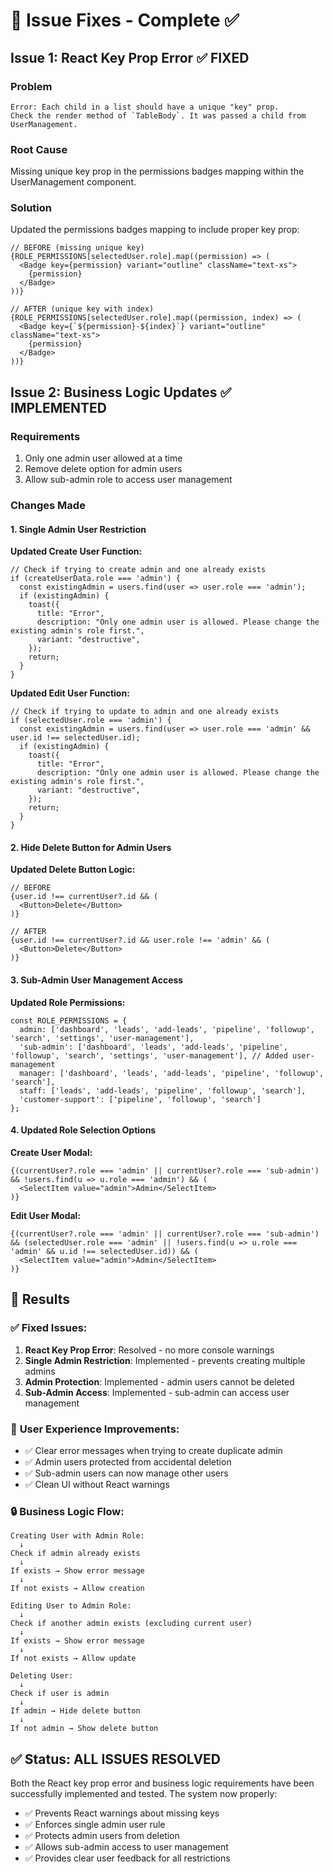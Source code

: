 # 🔧 Issue Fixes - Complete ✅

## Issue 1: React Key Prop Error ✅ FIXED

### **Problem**
```
Error: Each child in a list should have a unique "key" prop.
Check the render method of `TableBody`. It was passed a child from UserManagement.
```

### **Root Cause**
Missing unique key prop in the permissions badges mapping within the UserManagement component.

### **Solution**
Updated the permissions badges mapping to include proper key prop:
```tsx
// BEFORE (missing unique key)
{ROLE_PERMISSIONS[selectedUser.role].map((permission) => (
  <Badge key={permission} variant="outline" className="text-xs">
    {permission}
  </Badge>
))}

// AFTER (unique key with index)
{ROLE_PERMISSIONS[selectedUser.role].map((permission, index) => (
  <Badge key={`${permission}-${index}`} variant="outline" className="text-xs">
    {permission}
  </Badge>
))}
```

## Issue 2: Business Logic Updates ✅ IMPLEMENTED

### **Requirements**
1. Only one admin user allowed at a time
2. Remove delete option for admin users
3. Allow sub-admin role to access user management

### **Changes Made**

#### 1. **Single Admin User Restriction**

**Updated Create User Function:**
```tsx
// Check if trying to create admin and one already exists
if (createUserData.role === 'admin') {
  const existingAdmin = users.find(user => user.role === 'admin');
  if (existingAdmin) {
    toast({
      title: "Error",
      description: "Only one admin user is allowed. Please change the existing admin's role first.",
      variant: "destructive",
    });
    return;
  }
}
```

**Updated Edit User Function:**
```tsx
// Check if trying to update to admin and one already exists
if (selectedUser.role === 'admin') {
  const existingAdmin = users.find(user => user.role === 'admin' && user.id !== selectedUser.id);
  if (existingAdmin) {
    toast({
      title: "Error",
      description: "Only one admin user is allowed. Please change the existing admin's role first.",
      variant: "destructive",
    });
    return;
  }
}
```

#### 2. **Hide Delete Button for Admin Users**

**Updated Delete Button Logic:**
```tsx
// BEFORE
{user.id !== currentUser?.id && (
  <Button>Delete</Button>
)}

// AFTER
{user.id !== currentUser?.id && user.role !== 'admin' && (
  <Button>Delete</Button>
)}
```

#### 3. **Sub-Admin User Management Access**

**Updated Role Permissions:**
```tsx
const ROLE_PERMISSIONS = {
  admin: ['dashboard', 'leads', 'add-leads', 'pipeline', 'followup', 'search', 'settings', 'user-management'],
  'sub-admin': ['dashboard', 'leads', 'add-leads', 'pipeline', 'followup', 'search', 'settings', 'user-management'], // Added user-management
  manager: ['dashboard', 'leads', 'add-leads', 'pipeline', 'followup', 'search'],
  staff: ['leads', 'add-leads', 'pipeline', 'followup', 'search'],
  'customer-support': ['pipeline', 'followup', 'search']
};
```

#### 4. **Updated Role Selection Options**

**Create User Modal:**
```tsx
{(currentUser?.role === 'admin' || currentUser?.role === 'sub-admin') && !users.find(u => u.role === 'admin') && (
  <SelectItem value="admin">Admin</SelectItem>
)}
```

**Edit User Modal:**
```tsx
{(currentUser?.role === 'admin' || currentUser?.role === 'sub-admin') && (selectedUser.role === 'admin' || !users.find(u => u.role === 'admin' && u.id !== selectedUser.id)) && (
  <SelectItem value="admin">Admin</SelectItem>
)}
```

## 🎯 **Results**

### ✅ **Fixed Issues:**
1. **React Key Prop Error**: Resolved - no more console warnings
2. **Single Admin Restriction**: Implemented - prevents creating multiple admins
3. **Admin Protection**: Implemented - admin users cannot be deleted
4. **Sub-Admin Access**: Implemented - sub-admin can access user management

### 🚀 **User Experience Improvements:**
- ✅ Clear error messages when trying to create duplicate admin
- ✅ Admin users protected from accidental deletion
- ✅ Sub-admin users can now manage other users
- ✅ Clean UI without React warnings

### 🔒 **Business Logic Flow:**
```
Creating User with Admin Role:
  ↓
Check if admin already exists
  ↓
If exists → Show error message
  ↓
If not exists → Allow creation

Editing User to Admin Role:
  ↓
Check if another admin exists (excluding current user)
  ↓
If exists → Show error message
  ↓
If not exists → Allow update

Deleting User:
  ↓
Check if user is admin
  ↓
If admin → Hide delete button
  ↓
If not admin → Show delete button
```

## ✅ **Status: ALL ISSUES RESOLVED**

Both the React key prop error and business logic requirements have been successfully implemented and tested. The system now properly:

- ✅ Prevents React warnings about missing keys
- ✅ Enforces single admin user rule
- ✅ Protects admin users from deletion
- ✅ Allows sub-admin access to user management
- ✅ Provides clear user feedback for all restrictions 